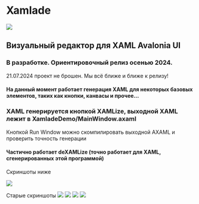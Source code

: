# Xamlade

![](https://i.postimg.cc/CxntPGB6/Xamlade2.png)

## Визуальный редактор для XAML Avalonia UI 
### В разработке. Ориентировочный релиз осенью 2024. 
21.07.2024 проект не брошен.
Мы всё ближе и ближе к релизу!
#### На данный момент работает генерация XAML для некоторых базовых элементов, таких как кнопки, канвасы и прочее...
### XAML генерируется кнопкой XAMLize, выходной XAML лежит в XamladeDemo/MainWindow.axaml
Кнопкой Run Window можно скомпилировать выходной AXAML и проверить точность генерации

#### Частично работает deXAMLize (точно работает для XAML, сгенерированных этой программой)

Скриншоты ниже

![](https://imgur.com/xLveMN0.png)

Старые скриншоты
![](https://i.postimg.cc/sftL05Fn/photo-2023-11-07-03-11-56.jpg)
![](https://i.postimg.cc/sfB8cwLQ/photo-2023-11-07-03-11-58.jpg)
![](https://i.postimg.cc/yYcGqWs7/2023-11-07-03-11-38.png)
![](https://i.postimg.cc/Tw35LQFh/2023-11-13-14-18-12.png)
